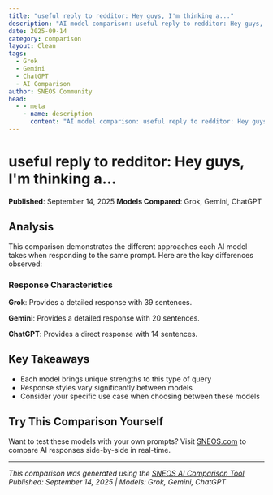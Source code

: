 ```yaml
---
title: "useful reply to redditor: Hey guys, I'm thinking a..."
description: "AI model comparison: useful reply to redditor: Hey guys, I'm thinking about getting a AI subscription but i can't decide ..."
date: 2025-09-14
category: comparison
layout: Clean
tags:
  - Grok
  - Gemini
  - ChatGPT
  - AI Comparison
author: SNEOS Community
head:
  - - meta
    - name: description
      content: "AI model comparison: useful reply to redditor: Hey guys, I'm thinking about getting a AI subscription but i can't decide between SuperGrok or..."
---
```


# useful reply to redditor: Hey guys, I'm thinking a...

**Published**: September 14, 2025
**Models Compared**: Grok, Gemini, ChatGPT

<ChatComparison
  title="useful reply to redditor: Hey guys, I'm thinking a..."
  prompt="useful reply to redditor: Hey guys, I'm thinking about getting a AI subscription but i can't decide between SuperGrok or Chatgpt+. My primary usecase would be School tasks (maths, English,german) and just personal stuff like asking questions. Thanks for your answers!"
  :responses='{
    "Grok": "Hey there! I\u0027m glad you\u0027re looking into AI tools to help with school tasks and personal queries. Both SuperGrok (from xAI) and ChatGPT Plus (from OpenAI) are powerful options, but they have some differences that might influence your choice based on your needs for math, English, German, and general personal use. Here\u0027s a breakdown to help you decide:\n\n### **School Tasks**\n- **Math**: ChatGPT Plus, powered by models like GPT-4o, often excels in breaking down complex math problems with step-by-step explanations. It can handle a wide range of topics from algebra to calculus, though it sometimes requires clear prompting for accuracy. SuperGrok (likely based on Grok models from xAI) is also strong in analytical tasks and may offer concise, logical answers, but it might not be as widely tested for math-specific educational use yet. If math is a priority, ChatGPT Plus might have a slight edge due to its longer track record and user feedback in this area.\n  \n- **English**: Both tools are great for writing, grammar, and literature analysis. ChatGPT Plus has robust capabilities for essay drafting, editing, and creative writing, with a lot of community resources and prompts tailored for students. SuperGrok tends to provide more conversational and sometimes outside-the-box perspectives, which can be useful for brainstorming ideas or getting a fresh take on a topic. If you want polished writing support, ChatGPT Plus might be safer; for unique angles, SuperGrok could shine.\n\n- **German**: Language learning and translation are strengths for both, but ChatGPT Plus likely has an advantage here due to its extensive training data and proven performance in multilingual tasks. It can help with grammar, vocabulary, and even cultural nuances in German. SuperGrok should also handle German well, but there\u2019s less widespread feedback on its proficiency in non-English languages compared to ChatGPT. If German is a key focus, I\u2019d lean toward ChatGPT Plus for reliability.\n\n### **Personal Use (Asking Questions)**\n- ChatGPT Plus is versatile for personal queries, offering detailed, well-rounded responses on a huge variety of topics. It\u2019s great for research, explaining concepts, or even casual chats, though it can sometimes feel a bit formal or cautious in tone.\n- SuperGrok, on the other hand, often has a more casual, humorous style (inspired by the likes of Douglas Adams and JARVIS from Iron Man). If you enjoy witty responses or want an AI that feels less \u201Ctextbook\u201D for personal questions, SuperGrok might be more fun to interact with. However, it can sometimes prioritize creativity over depth in answers.\n\n### **Other Factors**\n- **Pricing**: Based on recent comparisons online, ChatGPT Plus is typically around $20/month (or regional equivalents like \u20B9399 for ChatGPT Go in India, though Plus is often pricier). SuperGrok\u2019s pricing isn\u2019t always as clear in public discussions, but some sources suggest it might be comparable or slightly higher (e.g., \u20B9700 in India for Grok-related subscriptions). Check the latest plans on their official sites (OpenAI for ChatGPT, xAI for SuperGrok) to confirm.\n- **Performance \u0026 Speed**: SuperGrok is often praised for faster response times and a snappier interface in user feedback on platforms like Reddit. ChatGPT Plus can sometimes have delays during peak usage or with complex queries.\n- **Features**: ChatGPT Plus offers extras like image generation (via DALL-E integration) and web browsing (in some regions/models), which can be handy for school projects or personal curiosity. SuperGrok\u2019s features are less documented but may focus more on conversational depth and less on multimedia.\n\n### **Recommendation**\nIf your primary focus is schoolwork\u2014especially with math and German\u2014I\u2019d recommend starting with **ChatGPT Plus**. It has a more established reputation for educational support, a broader user base with shared tips, and reliable language capabilities. It\u2019s also likely to be more consistent for structured tasks like homework.\n\nHowever, if you value a more engaging, less formal tone for personal use and don\u2019t mind experimenting with a newer tool, **SuperGrok** could be a great choice. It might surprise you with creative insights, and its speed is a plus if you\u2019re often on the go.\n\nBoth often have trial periods or free tiers (like ChatGPT\u2019s basic version or limited access to Grok), so you could test them out before committing. Let me know if you\u2019ve got specific concerns or if pricing in your region is a big factor\u2014I can try to dig deeper! What do you think? \uD83D\uDE0A\n\n*(Note: My insights are based on user discussions and comparisons available online as of mid-2025, such as on Reddit and tech blogs. Always check the latest updates from OpenAI and xAI for the most current features and pricing.)*",
    "Gemini": "Okay, here\u0027s some advice for the Redditor trying to choose between Grok and ChatGPT\u002B for schoolwork and general questions:\n\n**Things to consider:**\n\n*   **For School Tasks (Math, English, German):**\n    *   **Math:** Both should be reasonably capable, but check recent reviews and comparisons. Some models are better at showing their work, which can be helpful for learning. Consider whether you need advanced capabilities like symbolic computation.\n    *   **English/German:** ChatGPT\u002B is likely very strong here, given OpenAI\u0027s focus on language. Grok\u0027s language capabilities should also be good, but may not be as refined, so look for comparisons on creative writing, grammar, and translation.\n*   **General Knowledge/Question Answering:** Both should be able to handle this. Grok has the advantage of real-time X (Twitter) data, which *could* make it better for up-to-the-minute information or trending topics, but verify how well it integrates that data.\n*   **Access \u0026 Reliability:** Consider the uptime and availability of each service. If one is known for frequent outages, that could be a deciding factor.\n*   **Cost:** Compare the subscription prices and any usage limits.\n*   **Privacy:** Review the privacy policies of both services to see how they handle your data.\n\n**Recommendation:**\n\nGiven the user\u0027s needs for school tasks and general knowledge, and without specific information readily available that strongly favors one over the other right now, a good approach would be:\n\n1.  **Trial Period (If Available):** See if either offers a free trial to test their capabilities directly.\n2.  **Start with ChatGPT\u002B:** It\u0027s a known quantity with strong language skills. If it meets the user\u0027s needs, there\u0027s no need to switch.\n3.  **Keep an Eye on Grok:** Follow reviews and comparisons, especially regarding its math and language capabilities, and its integration of X data. If it seems like a better fit later, the user can always switch.\n\nTo provide the most up-to-date comparison, I will perform a search for recent reviews.\n",
    "ChatGPT": "Hey! Both SuperGrok and ChatGPT\u002B are great options, but here\u0027s a quick comparison based on your use case:\n\n1. **ChatGPT\u002B**:  \n- Powered by GPT-4, which is excellent for understanding and generating text in multiple languages, including English and German.  \n- Great at explaining complex math problems step-by-step.  \n- Can help with writing essays, grammar, and language practice.  \n- Reliable for a wide range of personal questions beyond school tasks.  \n- Easy to use and integrates well with many platforms.\n\n2. **SuperGrok**:  \n- Often specialized for educational use and might have features tailored for school subjects, depending on their updates.  \n- Could have built-in tools for specific subjects like math or language learning.  \n- Pricing and response quality can vary, so check recent reviews.\n\nIf your priority is solid support across subjects and languages with a powerful, versatile tool, ChatGPT\u002B is a safe bet. If SuperGrok offers specific features for German language learning or math tutoring that you find appealing, it might be worth checking out their trial or demos first.\n\nHope this helps you decide!"
  }'
  published-date="08:07"
/>

## Analysis

This comparison demonstrates the different approaches each AI model takes when responding to the same prompt. Here are the key differences observed:

### Response Characteristics

**Grok**: Provides a detailed response with 39 sentences. 

**Gemini**: Provides a detailed response with 20 sentences. 

**ChatGPT**: Provides a direct response with 14 sentences. 

## Key Takeaways

- Each model brings unique strengths to this type of query
- Response styles vary significantly between models
- Consider your specific use case when choosing between these models

## Try This Comparison Yourself

Want to test these models with your own prompts? Visit [SNEOS.com](https://sneos.com) to compare AI responses side-by-side in real-time.

---

*This comparison was generated using the [SNEOS AI Comparison Tool](https://sneos.com)*
*Published: September 14, 2025 | Models: Grok, Gemini, ChatGPT*
